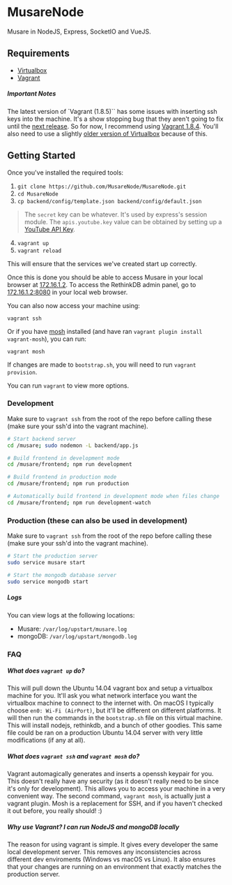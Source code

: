 # MusareNode
Musare in NodeJS, Express, SocketIO and VueJS.

## Requirements
 * [Virtualbox](https://www.virtualbox.org/)
 * [Vagrant](https://www.vagrantup.com/)

##### Important Notes
The latest version of `Vagrant (1.8.5)`` has some issues with inserting ssh keys into the machine. It's a show stopping bug that they aren't going to fix until the [next release](https://github.com/mitchellh/vagrant/issues/7610#issuecomment-234609660). So for now, I recommend using [Vagrant 1.8.4](https://releases.hashicorp.com/vagrant/1.8.4/). You'll also need to use a slightly [older version of Virtualbox](https://www.virtualbox.org/wiki/Download_Old_Builds_5_0) because of this.

## Getting Started
Once you've installed the required tools:

1. `git clone https://github.com/MusareNode/MusareNode.git`
2. `cd MusareNode`
3. `cp backend/config/template.json backend/config/default.json`

  > The `secret` key can be whatever. It's used by express's session module. The `apis.youtube.key` value can be obtained by setting up a [YouTube API Key](https://developers.google.com/youtube/v3/getting-started).

4. `vagrant up`
5. `vagrant reload`

This will ensure that the services we've created start up correctly.

Once this is done you should be able to access Musare in your local browser at [172.16.1.2](http://172.16.1.2). To access the RethinkDB admin panel, go to [172.16.1.2:8080](http://172.16.1.2:8080) in your local web browser.

You can also now access your machine using:

`vagrant ssh`

Or if you have [mosh](https://mosh.org/) installed (and have ran `vagrant plugin install vagrant-mosh`), you can run:

`vagrant mosh`

If changes are made to `bootstrap.sh`, you will need to run `vagrant provision`.

You can run `vagrant` to view more options.

### Development
Make sure to `vagrant ssh` from the root of the repo before calling these (make sure your ssh'd into the vagrant machine).

```bash
# Start backend server
cd /musare; sudo nodemon -L backend/app.js

# Build frontend in development mode
cd /musare/frontend; npm run development

# Build frontend in production mode
cd /musare/frontend; npm run production

# Automatically build frontend in development mode when files change
cd /musare/frontend; npm run development-watch
```

### Production (these can also be used in development)
Make sure to `vagrant ssh` from the root of the repo before calling these (make sure your ssh'd into the vagrant machine).

```bash
# Start the production server
sudo service musare start

# Start the mongodb database server
sudo service mongodb start
```

##### Logs

You can view logs at the following locations:

* Musare: `/var/log/upstart/musare.log`
* mongoDB: `/var/log/upstart/mongodb.log`

### FAQ

##### What does `vagrant up` do?
This will pull down the Ubuntu 14.04 vagrant box and setup a virtualbox machine for you. It'll ask you what network interface you want the virtualbox machine to connect to the internet with. On macOS I typically choose `en0: Wi-Fi (AirPort)`, but it'll be different on different platforms. It will then run the commands in the `bootstrap.sh` file on this virtual machine. This will install nodejs, rethinkdb, and a bunch of other goodies. This same file could be ran on a production Ubuntu 14.04 server with very little modifications (if any at all).

##### What does `vagrant ssh` and `vagrant mosh` do?
Vagrant automagically generates and inserts a openssh keypair for you. This doesn't really have any security (as it doesn't really need to be since it's only for development). This allows you to access your machine in a very convenient way. The second command, `vagrant mosh`, is actually just a vagrant plugin. Mosh is a replacement for SSH, and if you haven't checked it out before, you really should! :)

##### Why use Vagrant? I can run NodeJS and mongoDB locally
The reason for using vagrant is simple. It gives every developer the same local development server. This removes any inconsistencies across different dev enviroments (Windows vs macOS vs Linux). It also ensures that your changes are running on an environment that exactly matches the production server.
